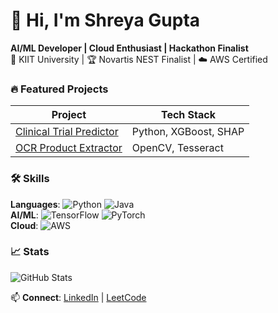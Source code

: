 # 👋 Hi, I'm Shreya Gupta

**AI/ML Developer | Cloud Enthusiast | Hackathon Finalist**  
📍 KIIT University | 🏆 Novartis NEST Finalist | ☁️ AWS Certified  

### 🔥 Featured Projects
| Project | Tech Stack | 
|---------|------------|
| [Clinical Trial Predictor](https://github.com/shreyag1105/clinical-trial-prediction) | Python, XGBoost, SHAP |
| [OCR Product Extractor](https://github.com/shreyag1105/image-processing-entity-extraction) | OpenCV, Tesseract |

### 🛠️ Skills
**Languages**: ![Python](https://img.shields.io/badge/Python-3776AB?logo=python&logoColor=white) ![Java](https://img.shields.io/badge/Java-007396?logo=java&logoColor=white)  
**AI/ML**: ![TensorFlow](https://img.shields.io/badge/TensorFlow-FF6F00?logo=tensorflow&logoColor=white) ![PyTorch](https://img.shields.io/badge/PyTorch-EE4C2C?logo=pytorch&logoColor=white)  
**Cloud**: ![AWS](https://img.shields.io/badge/AWS-232F3E?logo=amazon-aws&logoColor=white)  

### 📈 Stats
![GitHub Stats](https://github-readme-stats.vercel.app/api?username=shreyag1105&show_icons=true&theme=radical)

📫 **Connect**: [LinkedIn](https://www.linkedin.com/in/shreya-gupta-593289262/) | [LeetCode](https://leetcode.com/u/s_g11/)
